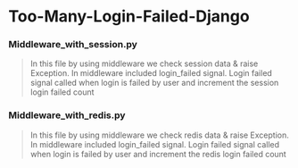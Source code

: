 # Too-Many-Login-Failed-Django

### Middleware_with_session.py 

> In this file by using middleware we check session data & raise Exception. 
> In middleware included login_failed signal. Login failed signal called when login is failed by user and increment the session login failed count


### Middleware_with_redis.py 

> In this file by using middleware we check redis data & raise Exception. 
> In middleware included login_failed signal. Login failed signal called when login is failed by user and increment the redis login failed count


